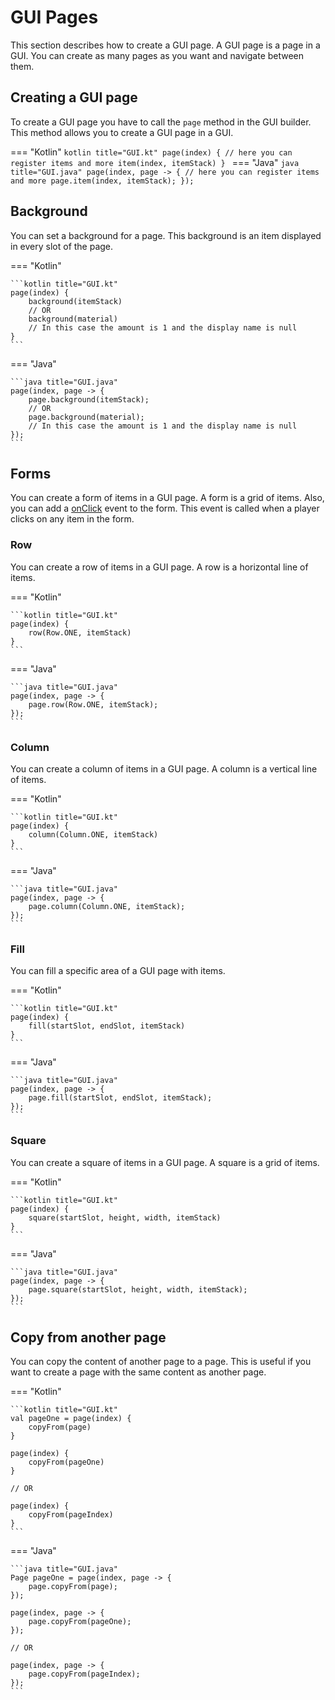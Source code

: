 # GUI Pages
This section describes how to create a GUI page. A GUI page is a page in a GUI. 
You can create as many pages as you want and navigate between them.

## Creating a GUI page
To create a GUI page you have to call the `page` method in the GUI builder.
This method allows you to create a GUI page in a GUI.

=== "Kotlin"
    ```kotlin title="GUI.kt"
    page(index) {
        // here you can register items and more
        item(index, itemStack)
    }
    ```
=== "Java"
    ```java title="GUI.java"
    page(index, page -> {
        // here you can register items and more
        page.item(index, itemStack);
    });
    ```

## Background
You can set a background for a page. This background is an item displayed
in every slot of the page.

=== "Kotlin"

    ```kotlin title="GUI.kt"
    page(index) {
        background(itemStack)
        // OR
        background(material)
        // In this case the amount is 1 and the display name is null
    }
    ```
=== "Java"

    ```java title="GUI.java"
    page(index, page -> {
        page.background(itemStack);
        // OR
        page.background(material);
        // In this case the amount is 1 and the display name is null
    });
    ```

## Forms
You can create a form of items in a GUI page. A form is a grid of items. Also, you can
add a [onClick](/pages/gui/item/#onClick) event to the form. This event is called when a player clicks on any item
in the form.

### Row
You can create a row of items in a GUI page. A row is a horizontal line of items. 

=== "Kotlin"

    ```kotlin title="GUI.kt"
    page(index) {
        row(Row.ONE, itemStack)
    }
    ```

=== "Java"

    ```java title="GUI.java"
    page(index, page -> {
        page.row(Row.ONE, itemStack);
    });
    ```
### Column
You can create a column of items in a GUI page. A column is a vertical line of items.

=== "Kotlin"

    ```kotlin title="GUI.kt"
    page(index) {
        column(Column.ONE, itemStack)
    }
    ```
=== "Java"

    ```java title="GUI.java"
    page(index, page -> {
        page.column(Column.ONE, itemStack);
    });
    ```
### Fill
You can fill a specific area of a GUI page with items.

=== "Kotlin"

    ```kotlin title="GUI.kt"
    page(index) {
        fill(startSlot, endSlot, itemStack)
    }
    ```
=== "Java"

    ```java title="GUI.java"
    page(index, page -> {
        page.fill(startSlot, endSlot, itemStack);
    });
    ```
### Square
You can create a square of items in a GUI page. A square is a grid of items.

=== "Kotlin"

    ```kotlin title="GUI.kt"
    page(index) {
        square(startSlot, height, width, itemStack)
    }
    ```
=== "Java"

    ```java title="GUI.java"
    page(index, page -> {
        page.square(startSlot, height, width, itemStack);
    });
    ```

## Copy from another page
You can copy the content of another page to a page. This is useful if you want to create
a page with the same content as another page.

=== "Kotlin"

    ```kotlin title="GUI.kt"
    val pageOne = page(index) {
        copyFrom(page)
    }

    page(index) {
        copyFrom(pageOne)
    }
    
    // OR

    page(index) {
        copyFrom(pageIndex)
    }
    ```
=== "Java"

    ```java title="GUI.java"
    Page pageOne = page(index, page -> {
        page.copyFrom(page);
    });
    
    page(index, page -> {
        page.copyFrom(pageOne);
    });
    
    // OR

    page(index, page -> {
        page.copyFrom(pageIndex);
    });
    ```

